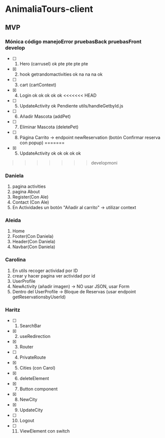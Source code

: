 # AnimaliaTours-client

## MVP

### Mónica código manejoError pruebasBack pruebasFront develop

- [ ] 1. Hero (carrusel) ok pte pte pte pte
- [x] 2. hook getrandomactivities ok na na na ok
- [ ] 3. cart (cartContext)
- [x] 4. Login ok ok ok ok ok
<<<<<<< HEAD
- [ ] 5. UpdateActivity ok Pendiente utils/handleGetbyId.js
- [ ] 6. Añadir Mascota (addPet)
- [ ] 7. Eliminar Mascota (deletePet)
- [ ] 8. Página Carrito -> endpoint newReservation (botón Confirmar reserva con popup)
=======
- [x] 5. UpdateActivity ok ok ok ok ok
>>>>>>> developmoni

### Daniela

1. pagina activities
2. pagina About
3. Register(Con Ale)
4. Contact (Con Ale)
5. En Actividades un botón "Añadir al carrito" -> utilizar context

### Aleida

1. Home
2. Footer(Con Daniela)
3. Header(Con Daniela)
4. Navbar(Con Daniela)

### Carolina

1. En utils recoger actividad por ID
2. crear y hacer pagina ver actividad por id
3. UserProfile
4. NewActivity (añadir imagen) -> NO usar JSON, usar Form
5. Dentro del UserProfile -> Bloque de Reservas (usar endpoint getReservationsbyUserId)

### Haritz

- [ ] 1. SearchBar
- [x] 2. useRedirection
- [x] 3. Router
- [ ] 4. PrivateRoute
- [x] 5. Cities (con Carol)
- [x] 6. deleteElement
- [x] 7. Button component
- [x] 8. NewCity
- [x] 9. UpdateCity
- [ ] 10. Logout
- [ ] 11. ViewElement con switch

